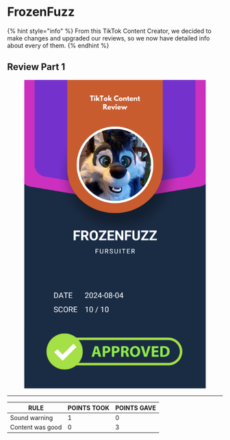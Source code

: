 # FrozenFuzz

{% hint style="info" %}
From this TikTok Content Creator, we decided to make changes and upgraded our reviews, so we now have detailed info about every of them.
{% endhint %}

## Review Part 1

<figure><img src="../.gitbook/assets/TikTok Review Card - FrozenFuzz - 2.png" alt=""><figcaption></figcaption></figure>

***

| RULE             | POINTS TOOK | POINTS GAVE |
| ---------------- | ----------- | ----------- |
| Sound warning    | 1           | 0           |
| Content was good | 0           | 3           |
